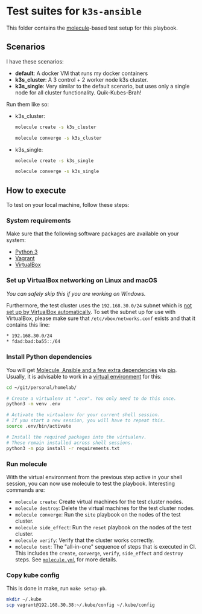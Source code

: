 # Test suites for `k3s-ansible`

This folder contains the [molecule](https://molecule.rtfd.io/)-based test setup for this playbook.

## Scenarios

I have these scenarios:

- **default**:
  A docker VM that runs my docker containers
- **k3s_cluster**:
  A 3 control + 2 worker node k3s cluster.
- **k3s_single**:
  Very similar to the default scenario, but uses only a single node for all cluster functionality. Quik-Kubes-Brah!

Run them like so:

- k3s_cluster:

  ```bash
  molecule create -s k3s_cluster
  ```

  ```bash
  molecule converge -s k3s_cluster
  ```

- k3s_single:

  ```bash
  molecule create -s k3s_single
  ```

  ```bash
  molecule converge -s k3s_single
  ```

## How to execute

To test on your local machine, follow these steps:

### System requirements

Make sure that the following software packages are available on your system:

- [Python 3](https://www.python.org/downloads)
- [Vagrant](https://www.vagrantup.com/downloads)
- [VirtualBox](https://www.virtualbox.org/wiki/Downloads)

### Set up VirtualBox networking on Linux and macOS

_You can safely skip this if you are working on Windows._

Furthermore, the test cluster uses the `192.168.30.0/24` subnet which is [not set up by VirtualBox automatically](https://www.virtualbox.org/manual/ch06.html#network_hostonly).
To set the subnet up for use with VirtualBox, please make sure that `/etc/vbox/networks.conf` exists and that it contains this line:

```bash
* 192.168.30.0/24
* fdad:bad:ba55::/64
```

### Install Python dependencies

You will get [Molecule, Ansible and a few extra dependencies](../requirements.txt) via [pip](https://pip.pypa.io/).
Usually, it is advisable to work in a [virtual environment](https://docs.python.org/3/tutorial/venv.html) for this:

```bash
cd ~/git/personal/homelab/

# Create a virtualenv at ".env". You only need to do this once.
python3 -m venv .env

# Activate the virtualenv for your current shell session.
# If you start a new session, you will have to repeat this.
source .env/bin/activate

# Install the required packages into the virtualenv.
# These remain installed across shell sessions.
python3 -m pip install -r requirements.txt
```

### Run molecule

With the virtual environment from the previous step active in your shell session, you can now use molecule to test the playbook.
Interesting commands are:

- `molecule create`: Create virtual machines for the test cluster nodes.
- `molecule destroy`: Delete the virtual machines for the test cluster nodes.
- `molecule converge`: Run the `site` playbook on the nodes of the test cluster.
- `molecule side_effect`: Run the `reset` playbook on the nodes of the test cluster.
- `molecule verify`: Verify that the cluster works correctly.
- `molecule test`: The "all-in-one" sequence of steps that is executed in CI.
  This includes the `create`, `converge`, `verify`, `side_effect` and `destroy` steps.
  See [`molecule.yml`](default/molecule.yml) for more details.

### Copy kube config

This is done in make, run `make setup-pb`.

```bash
mkdir ~/.kube
scp vagrant@192.168.30.38:~/.kube/config ~/.kube/config
```
